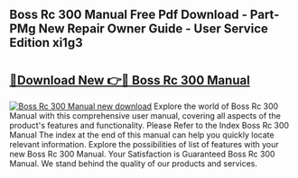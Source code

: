 ## Boss Rc 300 Manual Free Pdf Download - Part-PMg New Repair Owner Guide - User Service Edition xi1g3

# <h2><a href="http://bc11059.oget.top/?id=Boss+Rc+300+Manual">🔗Download New 👉🔴 Boss Rc 300 Manual</a></h2>

[![Boss Rc 300 Manual new download](https://i.imgur.com/5g1atiW.png)](http://bc11059.oget.top/?id=Boss+Rc+300+Manual)
Explore the world of Boss Rc 300 Manual with this comprehensive user manual, covering all aspects of the product's features and functionality. Please Refer to the Index Boss Rc 300 Manual The index at the end of this manual can help you quickly locate relevant information. Explore the possibilities of list of features with your new Boss Rc 300 Manual. Your Satisfaction is Guaranteed Boss Rc 300 Manual. We stand behind the quality of our products and services.

